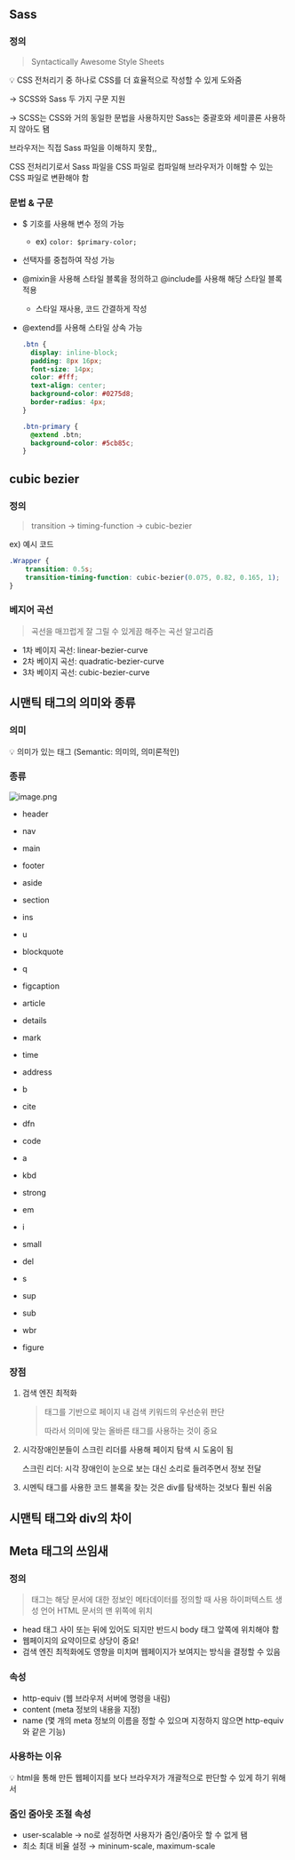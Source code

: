 ## Sass

### 정의

> Syntactically Awesome Style Sheets
> 

<aside>
💡 CSS 전처리기 중 하나로 CSS를 더 효율적으로 작성할 수 있게 도와줌

</aside>

→ SCSS와 Sass 두 가지 구문 지원

→ SCSS는 CSS와 거의 동일한 문법을 사용하지만 Sass는 중괄호와 세미콜론 사용하지 않아도 됌

브라우저는 직접 Sass 파일을 이해하지 못함,,

CSS 전처리기로서 Sass 파일을 CSS 파일로 컴파일해 브라우저가 이해할 수 있는 CSS 파일로 변환해야 함

### 문법 & 구문

- $ 기호를 사용해 변수 정의 가능
    - ex) `color: $primary-color;`
- 선택자를 중첩하여 작성 가능
- @mixin을 사용해 스타일 블록을 정의하고 @include를 사용해 해당 스타일 블록 적용
    - 스타일 재사용, 코드 간결하게 작성
- @extend를 사용해 스타일 상속 가능
    
    ```css
    .btn {
      display: inline-block;
      padding: 8px 16px;
      font-size: 14px;
      color: #fff;
      text-align: center;
      background-color: #0275d8;
      border-radius: 4px;
    }
    
    .btn-primary {
      @extend .btn;
      background-color: #5cb85c;
    }
    ```
    

## cubic bezier

### 정의

> transition → timing-function → cubic-bezier
> 

ex) 예시 코드

```css
.Wrapper {
	transition: 0.5s;
	transition-timing-function: cubic-bezier(0.075, 0.82, 0.165, 1);
}
```

### 베지어 곡선

> 곡선을 매끄럽게 잘 그릴 수 있게끔 해주는 곡선 알고리즘
> 
- 1차 베이지 곡선: linear-bezier-curve
- 2차 베이지 곡선: quadratic-bezier-curve
- 3차 베이지 곡선: cubic-bezier-curve

## 시맨틱 태그의 의미와 종류

### 의미

<aside>
💡 의미가 있는 태그 (Semantic: 의미의, 의미론적인)

</aside>

### 종류

![image.png](https://prod-files-secure.s3.us-west-2.amazonaws.com/ed08f4e9-4934-479f-a55b-09ffbf96beb6/f0e47daa-1f5f-4b83-897e-3a22e90b796f/image.png)

- header
- nav
- main
- footer
- aside
- section
- ins
- u
- blockquote
- q
- figcaption

- article
- details
- mark
- time
- address
- b
- cite
- dfn
- code
- a
- kbd

- strong
- em
- i
- small
- del
- s
- sup
- sub
- wbr
- figure

### 장점

1. 검색 엔진 최적화
    
    > 태그를 기반으로 페이지 내 검색 키워드의 우선순위 판단
    > 
    > 
    > 따라서 의미에 맞는 올바른 태그를 사용하는 것이 중요
    > 
2. 시각장애인분들이 스크린 리더를 사용해 페이지 탐색 시 도움이 됨
    
    스크린 리더: 시각 장애인이 눈으로 보는 대신 소리로 들려주면서 정보 전달
    
3. 시멘틱 태그를 사용한 코드 블록을 찾는 것은 div를 탐색하는 것보다 훨씬 쉬움

## 시맨틱 태그와 div의 차이

## Meta 태그의 쓰임새

### 정의

> <meta> 태그는 해당 문서에 대한 정보인 메타데이터를 정의할 때 사용
하이퍼텍스트 생성 언어 HTML 문서의 맨 위쪽에 위치
> 
- head 태그 사이 또는 뒤에 있어도 되지만 반드시 body 태그 앞쪽에 위치해야 함
- 웹페이지의 요약이므로 상당이 중요!
- 검색 엔진 최적화에도 영향을 미치며 웹페이지가 보여지는 방식을 결정할 수 있음

### 속성

- http-equiv (웹 브라우저 서버에 명령을 내림)
- content (meta 정보의 내용을 지정)
- name (몇 개의 meta 정보의 이름을 정할 수 있으며 지정하지 않으면 http-equiv와 같은 기능)

### 사용하는 이유

<aside>
💡 html을 통해 만든 웹페이지를 보다 브라우저가 개괄적으로 판단할 수 있게 하기 위해서

</aside>

### 줌인 줌아웃 조절 속성

- user-scalable → no로 설정하면 사용자가 줌인/줌아웃 할 수 없게 됌
- 최소 최대 비율 설정 → mininum-scale, maximum-scale
